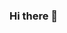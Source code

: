 ### Hi there 👋

<!--
**JohnathanFrederick/JohnathanFrederick** is a ✨ _special_ ✨ repository because its `README.md` (this file) appears on your GitHub profile.

Here are some ideas to get you started:

- 🔭 I’m currently working on ...
- 🌱 I’m currently learning ...
- 👯 I’m looking to collaborate on ...
- 🤔 I’m looking for help with ...
- 💬 Ask me about ...
- 📫 How to reach me: ...
- 😄 Pronouns: ...
- ⚡ Fun fact: ...


Portfólio
   1. Meus principais cases
     - Projetos em low-code
     - Projetos em python

   2. Meus demais projetos
     - Kaggle
     - CodePen

Habilidades técnicas
   1. Linguagens de programação
     - Python
     - C
     - JavaScrpit 
     - Html

   2. Softwares
     - Excell
     - PowerBi
     - VsCode

   3. Framework
     - ReactJs

Estudos
   1. O que estou aprendendo

   2. Meus cursos extracurriculares

   3. Minha graduação

-->
